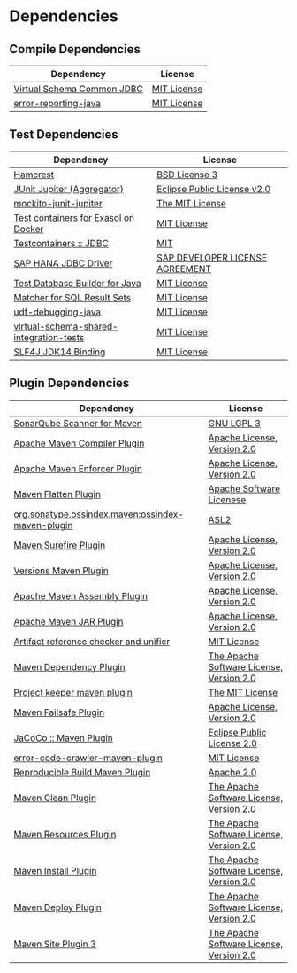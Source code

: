 <!-- @formatter:off -->
# Dependencies

## Compile Dependencies

| Dependency                      | License          |
| ------------------------------- | ---------------- |
| [Virtual Schema Common JDBC][0] | [MIT License][1] |
| [error-reporting-java][2]       | [MIT License][3] |

## Test Dependencies

| Dependency                                    | License                               |
| --------------------------------------------- | ------------------------------------- |
| [Hamcrest][4]                                 | [BSD License 3][5]                    |
| [JUnit Jupiter (Aggregator)][6]               | [Eclipse Public License v2.0][7]      |
| [mockito-junit-jupiter][8]                    | [The MIT License][9]                  |
| [Test containers for Exasol on Docker][10]    | [MIT License][11]                     |
| [Testcontainers :: JDBC][12]                  | [MIT][13]                             |
| [SAP HANA JDBC Driver][14]                    | [SAP DEVELOPER LICENSE AGREEMENT][15] |
| [Test Database Builder for Java][16]          | [MIT License][17]                     |
| [Matcher for SQL Result Sets][18]             | [MIT License][19]                     |
| [udf-debugging-java][20]                      | [MIT License][21]                     |
| [virtual-schema-shared-integration-tests][22] | [MIT License][23]                     |
| [SLF4J JDK14 Binding][24]                     | [MIT License][25]                     |

## Plugin Dependencies

| Dependency                                              | License                                        |
| ------------------------------------------------------- | ---------------------------------------------- |
| [SonarQube Scanner for Maven][26]                       | [GNU LGPL 3][27]                               |
| [Apache Maven Compiler Plugin][28]                      | [Apache License, Version 2.0][29]              |
| [Apache Maven Enforcer Plugin][30]                      | [Apache License, Version 2.0][29]              |
| [Maven Flatten Plugin][31]                              | [Apache Software Licenese][29]                 |
| [org.sonatype.ossindex.maven:ossindex-maven-plugin][32] | [ASL2][33]                                     |
| [Maven Surefire Plugin][34]                             | [Apache License, Version 2.0][29]              |
| [Versions Maven Plugin][35]                             | [Apache License, Version 2.0][29]              |
| [Apache Maven Assembly Plugin][36]                      | [Apache License, Version 2.0][29]              |
| [Apache Maven JAR Plugin][37]                           | [Apache License, Version 2.0][29]              |
| [Artifact reference checker and unifier][38]            | [MIT License][39]                              |
| [Maven Dependency Plugin][40]                           | [The Apache Software License, Version 2.0][33] |
| [Project keeper maven plugin][41]                       | [The MIT License][42]                          |
| [Maven Failsafe Plugin][43]                             | [Apache License, Version 2.0][29]              |
| [JaCoCo :: Maven Plugin][44]                            | [Eclipse Public License 2.0][45]               |
| [error-code-crawler-maven-plugin][46]                   | [MIT License][47]                              |
| [Reproducible Build Maven Plugin][48]                   | [Apache 2.0][33]                               |
| [Maven Clean Plugin][49]                                | [The Apache Software License, Version 2.0][33] |
| [Maven Resources Plugin][50]                            | [The Apache Software License, Version 2.0][33] |
| [Maven Install Plugin][51]                              | [The Apache Software License, Version 2.0][33] |
| [Maven Deploy Plugin][52]                               | [The Apache Software License, Version 2.0][33] |
| [Maven Site Plugin 3][53]                               | [The Apache Software License, Version 2.0][33] |

[0]: https://github.com/exasol/virtual-schema-common-jdbc/
[1]: https://github.com/exasol/virtual-schema-common-jdbc/blob/main/LICENSE
[2]: https://github.com/exasol/error-reporting-java/
[3]: https://github.com/exasol/error-reporting-java/blob/main/LICENSE
[4]: http://hamcrest.org/JavaHamcrest/
[5]: http://opensource.org/licenses/BSD-3-Clause
[6]: https://junit.org/junit5/
[7]: https://www.eclipse.org/legal/epl-v20.html
[8]: https://github.com/mockito/mockito
[9]: https://github.com/mockito/mockito/blob/main/LICENSE
[10]: https://github.com/exasol/exasol-testcontainers/
[11]: https://github.com/exasol/exasol-testcontainers/blob/main/LICENSE
[12]: https://testcontainers.org
[13]: http://opensource.org/licenses/MIT
[14]: https://help.sap.com/viewer/f1b440ded6144a54ada97ff95dac7adf/latest/en-US/434e2962074540e18c802fd478de86d6.html
[15]: https://tools.hana.ondemand.com/developer-license-3_1.txt
[16]: https://github.com/exasol/test-db-builder-java/
[17]: https://github.com/exasol/test-db-builder-java/blob/main/LICENSE
[18]: https://github.com/exasol/hamcrest-resultset-matcher/
[19]: https://github.com/exasol/hamcrest-resultset-matcher/blob/main/LICENSE
[20]: https://github.com/exasol/udf-debugging-java/
[21]: https://github.com/exasol/udf-debugging-java/blob/main/LICENSE
[22]: https://github.com/exasol/virtual-schema-shared-integration-tests/
[23]: https://github.com/exasol/virtual-schema-shared-integration-tests/blob/main/LICENSE
[24]: http://www.slf4j.org
[25]: http://www.opensource.org/licenses/mit-license.php
[26]: http://sonarsource.github.io/sonar-scanner-maven/
[27]: http://www.gnu.org/licenses/lgpl.txt
[28]: https://maven.apache.org/plugins/maven-compiler-plugin/
[29]: https://www.apache.org/licenses/LICENSE-2.0.txt
[30]: https://maven.apache.org/enforcer/maven-enforcer-plugin/
[31]: https://www.mojohaus.org/flatten-maven-plugin/
[32]: https://sonatype.github.io/ossindex-maven/maven-plugin/
[33]: http://www.apache.org/licenses/LICENSE-2.0.txt
[34]: https://maven.apache.org/surefire/maven-surefire-plugin/
[35]: https://www.mojohaus.org/versions-maven-plugin/
[36]: https://maven.apache.org/plugins/maven-assembly-plugin/
[37]: https://maven.apache.org/plugins/maven-jar-plugin/
[38]: https://github.com/exasol/artifact-reference-checker-maven-plugin/
[39]: https://github.com/exasol/artifact-reference-checker-maven-plugin/blob/main/LICENSE
[40]: http://maven.apache.org/plugins/maven-dependency-plugin/
[41]: https://github.com/exasol/project-keeper/
[42]: https://github.com/exasol/project-keeper/blob/main/LICENSE
[43]: https://maven.apache.org/surefire/maven-failsafe-plugin/
[44]: https://www.jacoco.org/jacoco/trunk/doc/maven.html
[45]: https://www.eclipse.org/legal/epl-2.0/
[46]: https://github.com/exasol/error-code-crawler-maven-plugin/
[47]: https://github.com/exasol/error-code-crawler-maven-plugin/blob/main/LICENSE
[48]: http://zlika.github.io/reproducible-build-maven-plugin
[49]: http://maven.apache.org/plugins/maven-clean-plugin/
[50]: http://maven.apache.org/plugins/maven-resources-plugin/
[51]: http://maven.apache.org/plugins/maven-install-plugin/
[52]: http://maven.apache.org/plugins/maven-deploy-plugin/
[53]: http://maven.apache.org/plugins/maven-site-plugin/
